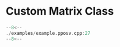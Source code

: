 # Custom Matrix Class

```cpp title="example.pposv.cpp"
--8<--
./examples/example.pposv.cpp:27
--8<--
```